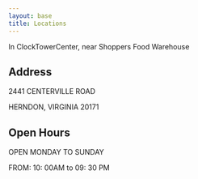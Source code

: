```yaml
---
layout: base
title: Locations
---
```


In ClockTowerCenter, near Shoppers Food Warehouse

## Address

2441 CENTERVILLE ROAD

HERNDON, VIRGINIA 20171

## Open Hours

  OPEN MONDAY TO SUNDAY

  FROM:   10: 00AM to 09: 30 PM
